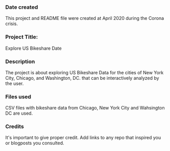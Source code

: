 ### Date created

This project and README file were created at April 2020 during the Corona crisis.

### Project Title:

Explore US Bikeshare Date

### Description

The project is about exploring US Bikeshare Data for the cities of New York City, Chicago, and Washington, DC. that can be interactively analyzed by the user.

### Files used

CSV files with bikeshare data from Chicago, New York City and Wahsington DC are used.

### Credits

It's important to give proper credit. Add links to any repo that inspired you or blogposts you consulted.
